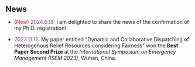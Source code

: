 <h1 id="news"></h1>

<h2 style="margin: 60px 0px 10px;">News</h2>

<ul>
  <li><font color="red">(New)</font> <font color="#7D3C98">2024.6.18:</font> I am delighted to share the news of the confirmation of my Ph.D. registration!</li>
</ul>


<ul>
<li><font color="red"></font> <font color="#7D3C98">2023.11.12:</font> My paper entitled "Dynamic and Collaborative Dispatching of Heterogenous Relief Resources considering Fairness" won the <b> Best Paper Second Prize </b> at the <i>International Symposium on Emergency Management (ISEM 2023)</i>, Wuhan, China.</li>
</ul>
